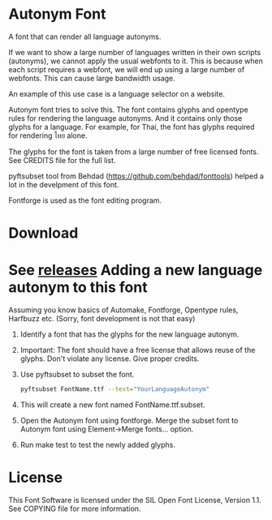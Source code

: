 Autonym Font
============

A font that can render all language autonyms.

If we want to show a large number of languages written in their own scripts
(autonyms), we cannot apply the usual webfonts to it. This is because when
each script requires a webfont, we will end up using a large number of
webfonts. This can cause large bandwidth usage.

An example of this use case is a language selector on a website.

Autonym font tries to solve this. The font contains glyphs and opentype rules
for rendering the language autonyms. And it contains only those glyphs for
a language. For example, for Thai, the font has glyphs required for
rendering ไทย alone.

The glyphs for the font is taken from a large number of free licensed fonts.
See CREDITS file for the full list.

pyftsubset tool from Behdad (https://github.com/behdad/fonttools) helped a lot
in the develpment of this font.

Fontforge is used as the font editing program.

Download
========
See [releases](https://github.com/santhoshtr/AutonymFont/releases)
Adding a new language autonym to this font
==========================================

Assuming you know basics of Automake, Fontforge, Opentype rules, Harfbuzz etc.
(Sorry, font development is not that easy)

1. Identify a font that has the glyphs for the new language autonym.

2. Important: The font should have a free license that allows reuse of the
glyphs. Don't violate any license. Give proper credits.

3. Use pyftsubset to subset the font.

	```bash
	pyftsubset FontName.ttf --text="YourLanguageAutonym"
	```

4. This will create a new font named FontName.ttf.subset.

5. Open the Autonym font using fontforge. Merge the subset font to Autonym font
using Element->Merge fonts... option.

6. Run make test to test the newly added glyphs.

License
======

This Font Software is licensed under the SIL Open Font License, Version 1.1.
See COPYING file for more information.
